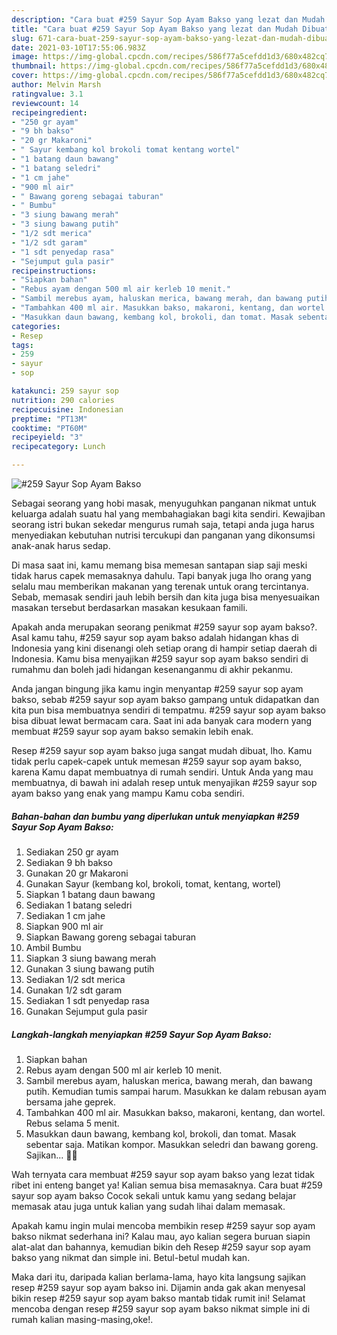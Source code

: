 ```yaml
---
description: "Cara buat #259 Sayur Sop Ayam Bakso yang lezat dan Mudah Dibuat"
title: "Cara buat #259 Sayur Sop Ayam Bakso yang lezat dan Mudah Dibuat"
slug: 671-cara-buat-259-sayur-sop-ayam-bakso-yang-lezat-dan-mudah-dibuat
date: 2021-03-10T17:55:06.983Z
image: https://img-global.cpcdn.com/recipes/586f77a5cefdd1d3/680x482cq70/259-sayur-sop-ayam-bakso-foto-resep-utama.jpg
thumbnail: https://img-global.cpcdn.com/recipes/586f77a5cefdd1d3/680x482cq70/259-sayur-sop-ayam-bakso-foto-resep-utama.jpg
cover: https://img-global.cpcdn.com/recipes/586f77a5cefdd1d3/680x482cq70/259-sayur-sop-ayam-bakso-foto-resep-utama.jpg
author: Melvin Marsh
ratingvalue: 3.1
reviewcount: 14
recipeingredient:
- "250 gr ayam"
- "9 bh bakso"
- "20 gr Makaroni"
- " Sayur kembang kol brokoli tomat kentang wortel"
- "1 batang daun bawang"
- "1 batang seledri"
- "1 cm jahe"
- "900 ml air"
- " Bawang goreng sebagai taburan"
- " Bumbu"
- "3 siung bawang merah"
- "3 siung bawang putih"
- "1/2 sdt merica"
- "1/2 sdt garam"
- "1 sdt penyedap rasa"
- "Sejumput gula pasir"
recipeinstructions:
- "Siapkan bahan"
- "Rebus ayam dengan 500 ml air kerleb 10 menit."
- "Sambil merebus ayam, haluskan merica, bawang merah, dan bawang putih. Kemudian tumis sampai harum. Masukkan ke dalam rebusan ayam bersama jahe geprek."
- "Tambahkan 400 ml air. Masukkan bakso, makaroni, kentang, dan wortel. Rebus selama 5 menit."
- "Masukkan daun bawang, kembang kol, brokoli, dan tomat. Masak sebentar saja. Matikan kompor. Masukkan seledri dan bawang goreng. Sajikan... 👩‍🍳"
categories:
- Resep
tags:
- 259
- sayur
- sop

katakunci: 259 sayur sop 
nutrition: 290 calories
recipecuisine: Indonesian
preptime: "PT13M"
cooktime: "PT60M"
recipeyield: "3"
recipecategory: Lunch

---
```



![#259 Sayur Sop Ayam Bakso](https://img-global.cpcdn.com/recipes/586f77a5cefdd1d3/680x482cq70/259-sayur-sop-ayam-bakso-foto-resep-utama.jpg)

Sebagai seorang yang hobi masak, menyuguhkan panganan nikmat untuk keluarga adalah suatu hal yang membahagiakan bagi kita sendiri. Kewajiban seorang istri bukan sekedar mengurus rumah saja, tetapi anda juga harus menyediakan kebutuhan nutrisi tercukupi dan panganan yang dikonsumsi anak-anak harus sedap.

Di masa  saat ini, kamu memang bisa memesan santapan siap saji meski tidak harus capek memasaknya dahulu. Tapi banyak juga lho orang yang selalu mau memberikan makanan yang terenak untuk orang tercintanya. Sebab, memasak sendiri jauh lebih bersih dan kita juga bisa menyesuaikan masakan tersebut berdasarkan masakan kesukaan famili. 



Apakah anda merupakan seorang penikmat #259 sayur sop ayam bakso?. Asal kamu tahu, #259 sayur sop ayam bakso adalah hidangan khas di Indonesia yang kini disenangi oleh setiap orang di hampir setiap daerah di Indonesia. Kamu bisa menyajikan #259 sayur sop ayam bakso sendiri di rumahmu dan boleh jadi hidangan kesenanganmu di akhir pekanmu.

Anda jangan bingung jika kamu ingin menyantap #259 sayur sop ayam bakso, sebab #259 sayur sop ayam bakso gampang untuk didapatkan dan kita pun bisa membuatnya sendiri di tempatmu. #259 sayur sop ayam bakso bisa dibuat lewat bermacam cara. Saat ini ada banyak cara modern yang membuat #259 sayur sop ayam bakso semakin lebih enak.

Resep #259 sayur sop ayam bakso juga sangat mudah dibuat, lho. Kamu tidak perlu capek-capek untuk memesan #259 sayur sop ayam bakso, karena Kamu dapat membuatnya di rumah sendiri. Untuk Anda yang mau membuatnya, di bawah ini adalah resep untuk menyajikan #259 sayur sop ayam bakso yang enak yang mampu Kamu coba sendiri.

<!--inarticleads1-->

##### Bahan-bahan dan bumbu yang diperlukan untuk menyiapkan #259 Sayur Sop Ayam Bakso:

1. Sediakan 250 gr ayam
1. Sediakan 9 bh bakso
1. Gunakan 20 gr Makaroni
1. Gunakan  Sayur (kembang kol, brokoli, tomat, kentang, wortel)
1. Siapkan 1 batang daun bawang
1. Sediakan 1 batang seledri
1. Sediakan 1 cm jahe
1. Siapkan 900 ml air
1. Siapkan  Bawang goreng sebagai taburan
1. Ambil  Bumbu
1. Siapkan 3 siung bawang merah
1. Gunakan 3 siung bawang putih
1. Sediakan 1/2 sdt merica
1. Gunakan 1/2 sdt garam
1. Sediakan 1 sdt penyedap rasa
1. Gunakan Sejumput gula pasir




<!--inarticleads2-->

##### Langkah-langkah menyiapkan #259 Sayur Sop Ayam Bakso:

1. Siapkan bahan
1. Rebus ayam dengan 500 ml air kerleb 10 menit.
1. Sambil merebus ayam, haluskan merica, bawang merah, dan bawang putih. Kemudian tumis sampai harum. Masukkan ke dalam rebusan ayam bersama jahe geprek.
1. Tambahkan 400 ml air. Masukkan bakso, makaroni, kentang, dan wortel. Rebus selama 5 menit.
1. Masukkan daun bawang, kembang kol, brokoli, dan tomat. Masak sebentar saja. Matikan kompor. Masukkan seledri dan bawang goreng. Sajikan... 👩‍🍳




Wah ternyata cara membuat #259 sayur sop ayam bakso yang lezat tidak ribet ini enteng banget ya! Kalian semua bisa memasaknya. Cara buat #259 sayur sop ayam bakso Cocok sekali untuk kamu yang sedang belajar memasak atau juga untuk kalian yang sudah lihai dalam memasak.

Apakah kamu ingin mulai mencoba membikin resep #259 sayur sop ayam bakso nikmat sederhana ini? Kalau mau, ayo kalian segera buruan siapin alat-alat dan bahannya, kemudian bikin deh Resep #259 sayur sop ayam bakso yang nikmat dan simple ini. Betul-betul mudah kan. 

Maka dari itu, daripada kalian berlama-lama, hayo kita langsung sajikan resep #259 sayur sop ayam bakso ini. Dijamin anda gak akan menyesal bikin resep #259 sayur sop ayam bakso mantab tidak rumit ini! Selamat mencoba dengan resep #259 sayur sop ayam bakso nikmat simple ini di rumah kalian masing-masing,oke!.


